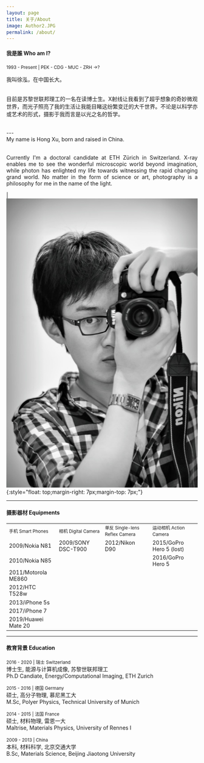 ```yaml
---
layout: page
title: 关于/About
image: Author2.JPG
permalink: /about/
---
```


#### 我是誰 Who am I? 
<small>1993 - Present | PEK - CDG - MUC - ZRH ->? </small>
<p style='text-align: justify;'></p>

我叫徐泓，在中国长大。<br><br><p style='text-align: justify;'>目前是苏黎世联邦理工的一名在读博士生。X射线让我看到了超乎想象的奇妙微观世界，而光子照亮了我的生活让我能目睹这纷繁变迁的大千世界。不论是以科学亦或艺术的形式，摄影于我而言是以光之名的哲学。</p><br>---<br>My name is Hong Xu, born and raised in China.<br><br><p style='text-align: justify;'>Currently I'm a doctoral candidate at ETH Zürich in Switzerland. X-ray enables me to see the wonderful microscopic world beyond imagination, while photon has enlighted my life towards witnessing the rapid changing grand world. No matter in the form of science or art, photography is a philosophy for me in the name of the light.</p> | ![](/img/about/a01.jpg){:style="float: top;margin-right: 7px;margin-top: 7px;"}


---

#### 摄影器材 Equipments

<div class="table-container">
  <table>
    <tr><td><small>手机 Smart Phones </small></td><td><small>相机 Digital Camera</small></td><td><small>单反 Single-lens Reflex Camera</small></td><td><small>运动相机 Action Camera</small></td></tr>
    <tr><td>2009/Nokia N81</td><td>2009/SONY DSC-T900</td><td>2012/Nikon D90</td><td>2015/GoPro Hero 5 (lost)</td></tr>
    <tr><td>2010/Nokia N85</td><td> </td><td> </td><td>2016/GoPro Hero 5</td></tr>
    <tr><td>2011/Motorola ME860</td><td> </td></tr>
    <tr><td>2012/HTC T528w</td><td> </td></tr>
    <tr><td>2013/iPhone 5s</td><td> </td></tr>
    <tr><td>2017/iPhone 7</td><td> </td></tr>
    <tr><td>2019/Huawei Mate 20</td><td> </td></tr>
  </table>
</div>

---

#### 教育背景 Education

<small>2016 - 2020 | 瑞士 Switzerland </small><br>
博士生, 能源与计算机成像, 苏黎世联邦理工<br>
Ph.D Candiate, Energy/Computational Imaging, ETH Zurich<br>

<small>2015 - 2016 | 德国 Germany </small><br>
硕士, 高分子物理, 慕尼黑工大<br>
M.Sc, Polyer Physics, Technical University of Munich<br>

<small>2014 - 2015 | 法国 France </small><br>
硕士, 材料物理, 雷恩一大<br>
Maîtrise, Materials Physics, University of Rennes I<br>

<small>2009 - 2013 | China </small><br>
本科, 材料科学, 北京交通大学<br>
B.Sc, Materials Science, Beijing Jiaotong University<br>
